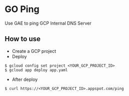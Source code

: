 # GO Ping
Use GAE to ping GCP Internal DNS Server

## How to use
- Create a GCP project
- Deploy
```
$ gcloud config set project <YOUR_GCP_PROJECT_ID>
$ gcloud app deploy app.yaml
```
- After deploy
```
$ curl https://<YOUR_GCP_PROJECT_ID>.appspot.com/ping
```
